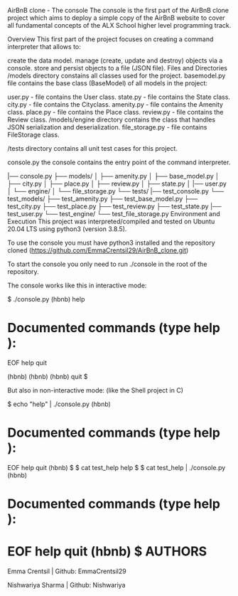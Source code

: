AirBnB clone - The console
The console is the first part of the AirBnB clone project which aims to deploy a simple copy of the AirBnB website to cover all fundamental concepts of the ALX School higher level programming track.

Overview
This first part of the project focuses on creating a command interpreter that allows to:

create the data model.
manage (create, update and destroy) objects via a console.
store and persist objects to a file (JSON file).
Files and Directories
/models directory constains all classes used for the project.
basemodel.py file contains the base class (BaseModel) of all models in the project:

user.py - file contains the User class.
state.py - file contains the State class.
city.py - file contains the Cityclass.
amenity.py - file contains the Amenity class.
place.py - file contains the Place class.
review.py - file contains the Review class.
/models/engine directory contains the class that handles JSON serialization and deserialization.
file_storage.py - file contains FileStorage class.

/tests directory contains all unit test cases for this project.

console.py the console contains the entry point of the command interpreter.


|── console.py
├── models/
│   ├── amenity.py
│   ├── base_model.py
│   ├── city.py
│   ├── place.py
│   ├── review.py
│   ├── state.py
│   |── user.py
│   └── engine/
│       └── file_storage.py
└── tests/
    |── test_console.py
    └── test_models/
        ├── test_amenity.py
        ├── test_base_model.py
        ├── test_city.py
        ├── test_place.py
        ├── test_review.py
        ├── test_state.py
        |── test_user.py
        └── test_engine/
            └── test_file_storage.py
Environment and Execution
This project was interpreted/compiled and tested on Ubuntu 20.04 LTS using python3 (version 3.8.5).

To use the console you must have python3 installed and the repository cloned
(https://github.com/EmmaCrentsil29/AirBnB_clone.git)

To start the console you only need to run ./console in the root of the repository.

The console works like this in interactive mode:

$ ./console.py
(hbnb) help

Documented commands (type help <topic>):
========================================
EOF  help  quit

(hbnb) 
(hbnb) 
(hbnb) quit
$

But also in non-interactive mode: (like the Shell project in C)

$ echo "help" | ./console.py
(hbnb)

Documented commands (type help <topic>):
========================================
EOF  help  quit
(hbnb) 
$
$ cat test_help
help
$
$ cat test_help | ./console.py
(hbnb)

Documented commands (type help <topic>):
========================================
EOF  help  quit
(hbnb) 
$
AUTHORS
=======
Emma Crentsil | Github: EmmaCrentsil29

Nishwariya Sharma | Github: Nishwariya

